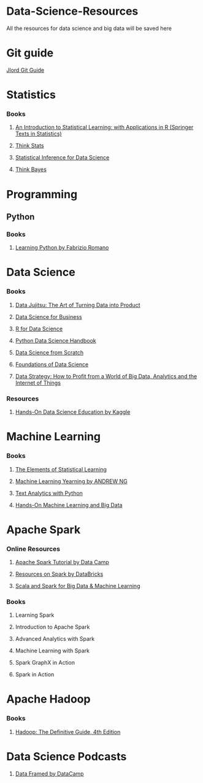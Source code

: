 # Data-Science-Resources
All the resources for data science and big data will be saved here

# Git guide
[Jlord Git Guide](http://jlord.us/git-it/index.html)

# Statistics

### Books

1. [An Introduction to Statistical Learning: with Applications in R (Springer Texts in Statistics)](https://www.amazon.com/Introduction-Statistical-Learning-Applications-Statistics/dp/1461471370/ref=sr_1_1_sspa?ie=UTF8&qid=1518481605&sr=8-1-spons&keywords=introduction+to+statistics+by+gareth&psc=1)

2. [Think Stats](http://www.greenteapress.com/thinkstats/)

3. [Statistical Inference for Data Science](https://leanpub.com/LittleInferenceBook)

4. [Think Bayes](http://greenteapress.com/wp/think-bayes/)

# Programming

## Python

### Books

1. [Learning Python by Fabrizio Romano](https://www.amazon.com/Learning-Python-Fabrizio-Romano/dp/1783551712)

# Data Science

### Books

1. [Data Jujitsu: The Art of Turning Data into Product](http://www.oreilly.com/data/free/data-jujitsu.csp)

2. [Data Science for Business](http://iiseb.knu.ac.kr/Lecture/2017/BA/dsb.pdf)

3. [R for Data Science](http://r4ds.had.co.nz/)

4. [Python Data Science Handbook](https://jakevdp.github.io/PythonDataScienceHandbook/)

5. [Data Science from Scratch](http://shop.oreilly.com/product/0636920033400.do)

6. [Foundations of Data Science](https://www.cs.cornell.edu/jeh/book2016June9.pdf)

7. [Data Strategy: How to Profit from a World of Big Data, Analytics and the Internet of Things](https://www.amazon.com/Data-Strategy-Profit-Analytics-Internet/dp/074947985X)

### Resources

1. [Hands-On Data Science Education by Kaggle](https://www.kaggle.com/learn/overview)

# Machine Learning

### Books

1. [The Elements of Statistical Learning](https://web.stanford.edu/~hastie/ElemStatLearn/)

2. [Machine Learning Yearning by ANDREW NG](http://www.mlyearning.org/)

3. [Text Analytics with Python](https://github.com/dipanjanS/text-analytics-with-python)

4. [Hands-On Machine Learning and Big Data](http://www.kareemalkaseer.com/books/ml)

# Apache Spark

### Online Resources

1. [Apache Spark Tutorial by Data Camp](https://www.datacamp.com/community/tutorials/apache-spark-tutorial-machine-learning)

2. [Resources on Spark by DataBricks](https://sparkhub.databricks.com/resources/)

3. [Scala and Spark for Big Data & Machine Learning](https://www.udemy.com/scala-and-spark-for-big-data-and-machine-learning/learn/v4/overview)

### Books

1. Learning Spark

2. Introduction to Apache Spark

3. Advanced Analytics with Spark

4. Machine Learning with Spark

5. Spark GraphX in Action

6. Spark in Action

# Apache Hadoop

### Books

1. [Hadoop: The Definitive Guide, 4th Edition](http://shop.oreilly.com/product/0636920033448.do)

# Data Science Podcasts

1. [Data Framed by DataCamp](https://soundcloud.com/dataframed)
